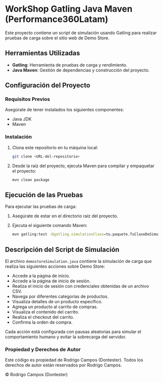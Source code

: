 # WorkShop Gatling Java Maven (Performance360Latam)

Este proyecto contiene un script de simulación usando Gatling para realizar pruebas de carga sobre el sitio web de Demo Store.

## Herramientas Utilizadas

- **Gatling**: Herramienta de pruebas de carga y rendimiento.
- **Java Maven**: Gestión de dependencias y construcción del proyecto.

## Configuración del Proyecto

### Requisitos Previos

Asegúrate de tener instalados los siguientes componentes:

- Java JDK
- Maven

### Instalación

1. Clona este repositorio en tu máquina local:

   ```bash
   git clone <URL-del-repositorio>

2. Desde la raíz del proyecto, ejecuta Maven para compilar y empaquetar el proyecto:

   ```bash
   mvn clean package

## Ejecución de las Pruebas

Para ejecutar las pruebas de carga:

1. Asegúrate de estar en el directorio raíz del proyecto.
2. Ejecuta el siguiente comando Maven:

   ```bash
   mvn gatling:test -Dgatling.simulationClass=tu.paquete.TuClaseDeSimulacion

## Descripción del Script de Simulación

El archivo `demostoreSimulation.java` contiene la simulación de carga que realiza las siguientes acciones sobre Demo Store:

- Accede a la página de inicio.
- Accede a la página de inicio de sesión.
- Realiza el inicio de sesión con credenciales obtenidas de un archivo CSV.
- Navega por diferentes categorías de productos.
- Visualiza detalles de un producto específico.
- Agrega un producto al carrito de compras.
- Visualiza el contenido del carrito.
- Realiza el checkout del carrito.
- Confirma la orden de compra.

Cada acción está configurada con pausas aleatorias para simular el comportamiento humano y evitar la sobrecarga del servidor.

### Propiedad y Derechos de Autor
Este código es propiedad de Rodrigo Campos (Dontester). Todos los derechos de autor están reservados por Rodrigo Campos.

© Rodrigo Campos (Dontester)
